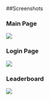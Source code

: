 ##Screenshots
### Main Page
<img src="https://github.com/downloads/borgified/dietcontest/Screenshot-3.png">

### Login Page
<img src="https://github.com/downloads/borgified/dietcontest/Screenshot-4.png">

### Leaderboard
<img src="https://github.com/downloads/borgified/dietcontest/Screenshot-2.png">

